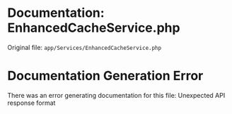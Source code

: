 # Documentation: EnhancedCacheService.php

Original file: `app/Services/EnhancedCacheService.php`

# Documentation Generation Error

There was an error generating documentation for this file: Unexpected API response format